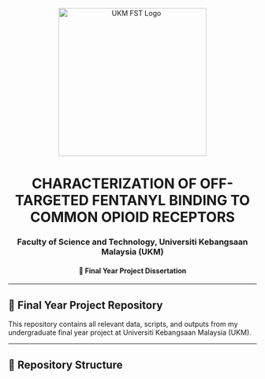 <p align="center">
  <img src="https://www.ukm.my/fst/wp-content/uploads/2022/01/logo_UKM_WATAN_FST_tulisanHitam_BI-01.png" alt="UKM FST Logo" width="300"/>
</p>

<h1 align="center">CHARACTERIZATION OF OFF-TARGETED FENTANYL BINDING TO COMMON OPIOID RECEPTORS</h1>
<h3 align="center">Faculty of Science and Technology, Universiti Kebangsaan Malaysia (UKM)</h3>
<h4 align="center">🧬 Final Year Project Dissertation</h4>


---

## 🧬 Final Year Project Repository

This repository contains all relevant data, scripts, and outputs from my undergraduate final year project at Universiti Kebangsaan Malaysia (UKM).

---

## 📁 Repository Structure
